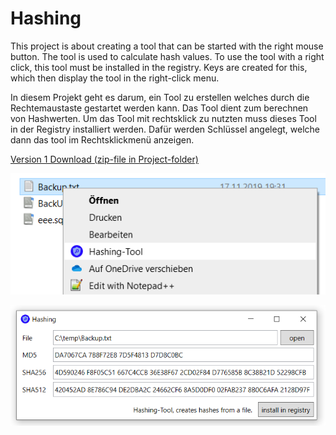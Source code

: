 # Hashing
This project is about creating a tool that can be started with the right mouse button. The tool is used to calculate hash values. To use the tool with a right click, this tool must be installed in the registry. Keys are created for this, which then display the tool in the right-click menu.

In diesem Projekt geht es darum, ein Tool zu erstellen welches durch die Rechtemaustaste gestartet werden kann. Das Tool dient zum berechnen von Hashwerten. Um das Tool mit rechtsklick zu nutzten muss dieses Tool in der Registry installiert werden. Dafür werden Schlüssel angelegt, welche dann das tool im Rechtsklickmenü anzeigen. 

<a href="path_to_file" download="https://github.com/EmErOne/Hashing/raw/master/Project/HashingApp_v1.zip">Version 1 Download (zip-file in Project-folder)</a>

![alt text](https://github.com/EmErOne/Hashing/blob/master/Project/RrightClickExample.png)


![alt text](https://github.com/EmErOne/Hashing/blob/master/Project/App.png)

